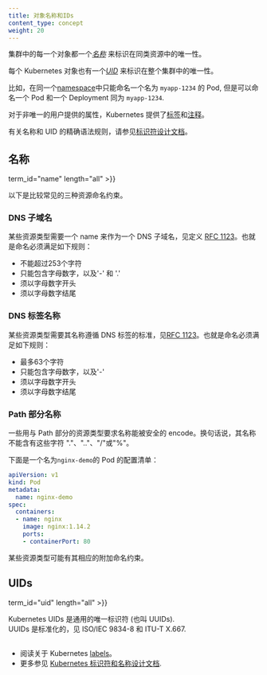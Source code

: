 ```yaml
---
title: 对象名称和IDs
content_type: concept
weight: 20
---
```


<!-- overview -->

<!--
Each object in your cluster has a [_Name_](#names) that is unique for that type of resource.
Every Kubernetes object also has a [_UID_](#uids) that is unique across your whole cluster.

For example, you can only have one Pod named `myapp-1234` within the same [namespace](/docs/concepts/overview/working-with-objects/namespaces/), but you can have one Pod and one Deployment that are each named `myapp-1234`.
-->

集群中的每一个对象都一个[_名称_](#名称) 来标识在同类资源中的唯一性。

每个 Kubernetes 对象也有一个[_UID_](#uids) 来标识在整个集群中的唯一性。

比如，在同一个[namespace](/docs/concepts/overview/working-with-objects/namespaces/)中只能命名一个名为 `myapp-1234` 的 Pod, 但是可以命名一个 Pod 和一个 Deployment 同为 `myapp-1234`.

<!--
For non-unique user-provided attributes, Kubernetes provides [labels](/docs/user-guide/labels) and [annotations](/docs/concepts/overview/working-with-objects/annotations/).

See the [identifiers design doc](https://git.k8s.io/community/contributors/design-proposals/architecture/identifiers.md) for the precise syntax rules for Names and 






.
-->

对于非唯一的用户提供的属性，Kubernetes 提供了[标签](/docs/user-guide/labels)和[注释](/docs/concepts/overview/working-with-objects/annotations/)。

有关名称和 UID 的精确语法规则，请参见[标识符设计文档](https://git.k8s.io/community/contributors/design-proposals/architecture/identifiers.md)。




<!-- body -->

<!--
## Names
-->

## 名称

 term_id="name" length="all" >}}

<!--
Below are three types of commonly used name constraints for resources.
-->

以下是比较常见的三种资源命名约束。

<!--
### DNS Subdomain Names

Most resource types require a name that can be used as a DNS subdomain name
as defined in [RFC 1123](https://tools.ietf.org/html/rfc1123).
This means the name must:

- contain no more than 253 characters
- contain only lowercase alphanumeric characters, '-' or '.'
- start with an alphanumeric character
- end with an alphanumeric character
-->

### DNS 子域名

某些资源类型需要一个 name 来作为一个 DNS 子域名，见定义 [RFC 1123](https://tools.ietf.org/html/rfc1123)。也就是命名必须满足如下规则：

- 不能超过253个字符
- 只能包含字母数字，以及'-' 和 '.'
- 须以字母数字开头
- 须以字母数字结尾

<!--
### DNS Label Names

Some resource types require their names to follow the DNS
label standard as defined in [RFC 1123](https://tools.ietf.org/html/rfc1123).
This means the name must:

- contain at most 63 characters
- contain only lowercase alphanumeric characters or '-'
- start with an alphanumeric character
- end with an alphanumeric character
-->

### DNS 标签名称

某些资源类型需要其名称遵循 DNS 标签的标准，见[RFC 1123](https://tools.ietf.org/html/rfc1123)。也就是命名必须满足如下规则：

- 最多63个字符
- 只能包含字母数字，以及'-'
- 须以字母数字开头
- 须以字母数字结尾

<!--
Some resource types require their names to be able to be safely encoded as a
path segment. In other words, the name may not be "." or ".." and the name may
not contain "/" or "%".
-->

### Path 部分名称

一些用与 Path 部分的资源类型要求名称能被安全的 encode。换句话说，其名称不能含有这些字符 "."、".."、"/"或"%"。

<!--
Here’s an example manifest for a Pod named `nginx-demo`.
-->

下面是一个名为`nginx-demo`的 Pod 的配置清单：

```yaml
apiVersion: v1
kind: Pod
metadata:
  name: nginx-demo
spec:
  containers:
  - name: nginx
    image: nginx:1.14.2
    ports:
    - containerPort: 80
```

<!--
Some resource types have additional restrictions on their names.
-->

某些资源类型可能有其相应的附加命名约束。




## UIDs

 term_id="uid" length="all" >}}

<!--
Kubernetes UIDs are universally unique identifiers (also known as UUIDs).
UUIDs are standardized as ISO/IEC 9834-8 and as ITU-T X.667.
-->
Kubernetes UIDs 是通用的唯一标识符 (也叫 UUIDs).  
UUIDs 是标准化的，见 ISO/IEC 9834-8 和 ITU-T X.667.  



## 

<!--
* Read about [labels](/docs/concepts/overview/working-with-objects/labels/) in Kubernetes.
* See the [Identifiers and Names in Kubernetes](https://git.k8s.io/community/contributors/design-proposals/architecture/identifiers.md) design document.
-->
* 阅读关于 Kubernetes [labels](/docs/concepts/overview/working-with-objects/labels/)。  
* 更多参见 [Kubernetes 标识符和名称设计文档](https://git.k8s.io/community/contributors/design-proposals/architecture/identifiers.md).


